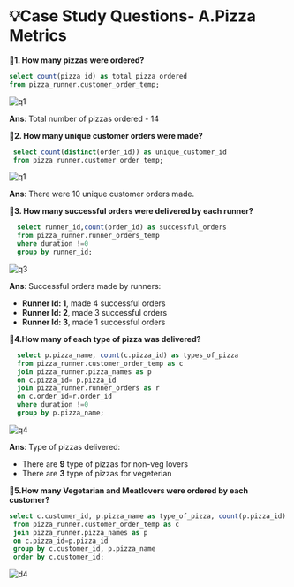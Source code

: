 # 💡Case Study Questions- A.Pizza Metrics

**🍕1. How many pizzas were ordered?**
``` SQL
select count(pizza_id) as total_pizza_ordered  
from pizza_runner.customer_order_temp; 
```
![q1](https://user-images.githubusercontent.com/98269318/189185371-3a04d690-5bf1-4fa1-b677-b5b4a0bfda93.png)

**Ans**: Total number of pizzas ordered - 14

**🍕2. How many unique customer orders were made?**
``` SQL
 select count(distinct(order_id)) as unique_customer_id  
 from pizza_runner.customer_order_temp; 
 ```
 ![q1](https://user-images.githubusercontent.com/98269318/189186971-0678b355-e5bf-4178-80e9-84af2f4c91ed.png)

**Ans**: There were 10 unique customer orders made.

**🍕3. How many successful orders were delivered by each runner?**
``` SQL
  select runner_id,count(order_id) as successful_orders
  from pizza_runner.runner_orders_temp
  where duration !=0
  group by runner_id;
```
![q3](https://user-images.githubusercontent.com/98269318/189188015-09550ff9-173b-4b44-b004-89eae2cdded7.png)

**Ans**: Successful orders made by runners:
- **Runner Id: 1**, made 4 successful orders
- **Runner Id: 2**, made 3 successful orders
- **Runner Id: 3**, made 1 successful orders 

**🍕4.How many of each type of pizza was delivered?**
``` SQL
  select p.pizza_name, count(c.pizza_id) as types_of_pizza
  from pizza_runner.customer_order_temp as c
  join pizza_runner.pizza_names as p
  on c.pizza_id= p.pizza_id
  join pizza_runner.runner_orders as r
  on c.order_id=r.order_id
  where duration !=0
  group by p.pizza_name;
  ```
  ![q4](https://user-images.githubusercontent.com/98269318/189192510-ed29979b-b06d-4b34-b9a0-a02803d48586.png)

**Ans**: Type of pizzas delivered:
- There are **9** type of pizzas for non-veg lovers
- There are **3** type of pizzas for vegeterian

**🍕5.How many Vegetarian and Meatlovers were ordered by each customer?**
 ``` SQL
 select c.customer_id, p.pizza_name as type_of_pizza, count(p.pizza_id) as no_of_pizza
  from pizza_runner.customer_order_temp as c
  join pizza_runner.pizza_names as p
  on c.pizza_id=p.pizza_id
  group by c.customer_id, p.pizza_name
  order by c.customer_id;
```
![d4](https://user-images.githubusercontent.com/98269318/189496796-c67d7877-244d-48df-baff-3bf0aeb69568.png)

